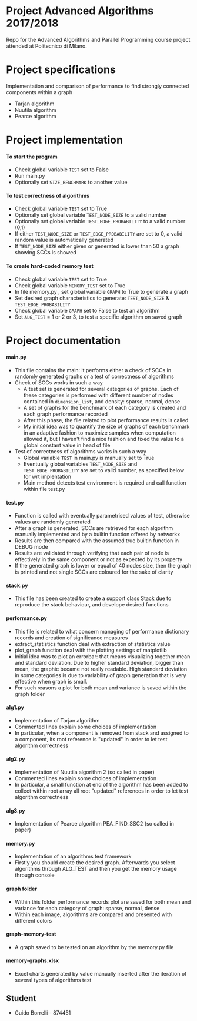 # Project Advanced Algorithms 2017/2018

Repo for the Advanced Algorithms and Parallel Programming course project attended at Politecnico di Milano.

# Project specifications
Implementation and comparison of performance to find strongly connected components within a graph
* Tarjan algorithm
* Nuutila algorithm
* Pearce algorithm

# Project implementation
#### To start the program
* Check global variable `TEST` set to False
* Run main.py
* Optionally set `SIZE_BENCHMARK` to another value
#### To test correctness of algorithms
* Check global variable `TEST` set to True
* Optionally set global variable `TEST_NODE_SIZE` to a valid number 
* Optionally set global variable `TEST_EDGE_PROBABILITY` to a valid number (0,1) 
* If either `TEST_NODE_SIZE` or `TEST_EDGE_PROBABILITY` are set to 0, a valid random value is automatically generated
* If `TEST_NODE_SIZE` either given or generated is lower than 50 a graph showing SCCs is showed
#### To create hard-coded memory test
* Check global variable `TEST` set to True
* Check global variable `MEMORY_TEST` set to True
* In file memory.py , set global variable `GRAPH` to True to generate a graph 
* Set desired graph characteristics to generate: `TEST_NODE_SIZE` & `TEST_EDGE_PROBABILITY`
* Check global variable `GRAPH` set to False to test an algorithm
* Set `ALG_TEST` = 1 or 2 or 3, to test a specific algorithm on saved graph
# Project documentation
#### main.py
* This file contains the main: it performs either a check of SCCs in randomly generated graphs or a test of correctness of algorithms
* Check of SCCs works in such a way
	* A test set is generated for several categories of graphs. Each of these categories is performed with different number of nodes contained in `dimension_list`, and density: sparse, normal, dense
 	* A set of graphs for the benchmark of each category is created and each graph performance recorded
 	* After this phase, the file related to plot performance results is called
 	* My initial idea was to quantify the size of graphs of each benchmark in an adaptive fashion to maximize samples when computation allowed it, but I haven't find a nice fashion and fixed the value to a global constant value in head of file
* Test of correctness of algorithms works in such a way
	* Global variable `TEST` in main.py is manually set to True
	* Eventually global variables `TEST_NODE_SIZE` and `TEST_EDGE_PROBABILITY` are set to valid number, as specified below for wrt implentation
	* Main method detects test environment is required and call function within file test.py
#### test.py
* Function is called with eventually parametrised values of test, otherwise values are randomly generated
* After a graph is generated, SCCs are retrieved for each algorithm manually implemented and by a builtin function offered by networkx
* Results are then compared with the assumed true builtin function in DEBUG mode
* Results are validated through verifying that each pair of node is effectively in the same component or not as expected by its property
* If the generated graph is lower or equal of 40 nodes size, then the graph is printed and not single SCCs are coloured for the sake of clarity
#### stack.py
* This file has been created to create a support class Stack due to reproduce the stack behaviour, and develope desired functions
#### performance.py
* This file is related to what concern managing of performance dictionary records and creation of significance measures
* extract_statistics function deal with extraction of statistics value
* plot_graph function deal with the plotting settings of matplotlib
* Initial idea was to plot an errorbar: that means visualizing together mean and standard deviation. Due to higher standard deviation, bigger than mean, the graphic became not really readable. High standard deviation in some categories is due to variability of graph generation that is very effective when graph is small.
* For such reasons a plot for both mean and variance is saved within the graph folder
#### alg1.py
* Implementation of Tarjan algorithm
* Commented lines explain some choices of implementation
* In particular, when a component is removed from stack and assigned to a component, its root reference is "updated" in order to let test algorithm correctness
#### alg2.py
* Implementation of Nuutila algorithm 2 (so called in paper)
* Commented lines explain some choices of implementation
* In particular, a small function at end of the algorithm has been added to collect within root array all root "updated" references in order to let test algorithm correctness
#### alg3.py
* Implementation of Pearce algorithm PEA_FIND_SSC2 (so called in paper)
#### memory.py
* Implementation of an algorithms test framework
* Firstly you should create the desired graph. Afterwards you select algorithms through ALG_TEST and then you get the memory usage through console
#### graph folder
* Within this folder performance records plot are saved for both mean and variance for each category of graph: sparse, normal, dense
* Within each image, algorithms are compared and presented with different colors
#### graph-memory-test
* A graph saved to be tested on an algorithm by the memory.py file
#### memory-graphs.xlsx
* Excel charts generated by value manually inserted after the iteration of several types of algorithms test 

## Student
* Guido Borrelli - 874451

